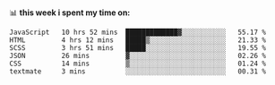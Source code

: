📊 **this week i spent my time on:**
<!--START_SECTION:waka-->

```text
JavaScript   10 hrs 52 mins  █████████████▓░░░░░░░░░░░   55.17 %
HTML         4 hrs 12 mins   █████▒░░░░░░░░░░░░░░░░░░░   21.33 %
SCSS         3 hrs 51 mins   █████░░░░░░░░░░░░░░░░░░░░   19.55 %
JSON         26 mins         ▓░░░░░░░░░░░░░░░░░░░░░░░░   02.26 %
CSS          14 mins         ▒░░░░░░░░░░░░░░░░░░░░░░░░   01.24 %
textmate     3 mins          ░░░░░░░░░░░░░░░░░░░░░░░░░   00.31 %
```

<!--END_SECTION:waka-->
